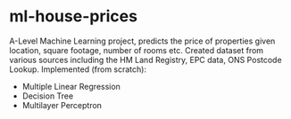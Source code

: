 # ml-house-prices
A-Level Machine Learning project, predicts the price of properties given location, square footage, number of rooms etc.
Created dataset from various sources including the HM Land Registry, EPC data, ONS Postcode Lookup.
Implemented (from scratch):
- Multiple Linear Regression
- Decision Tree
- Multilayer Perceptron
